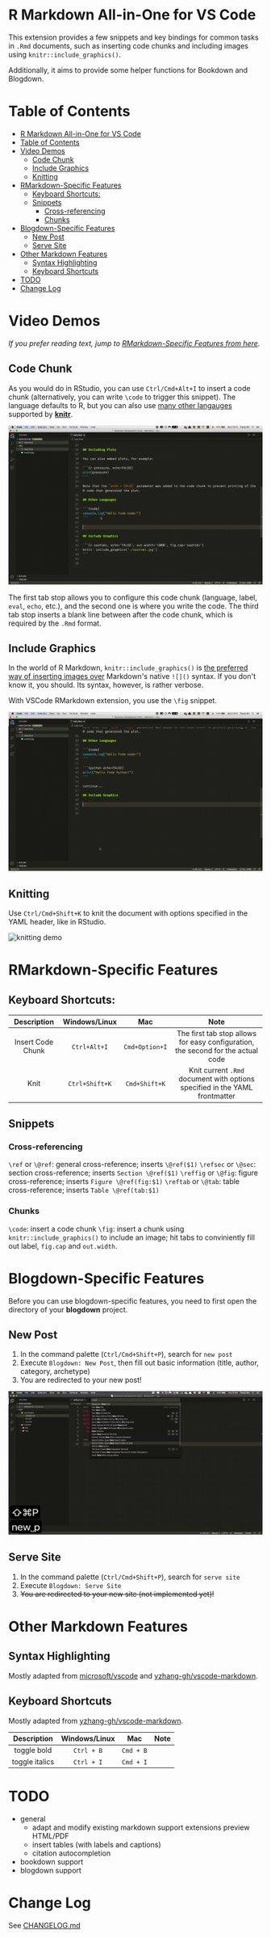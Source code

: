 # R Markdown All-in-One for VS Code

This extension provides a few snippets and key bindings for common tasks in `.Rmd` documents, such as inserting code chunks and including images using `knitr::include_graphics()`.

Additionally, it aims to provide some helper functions for Bookdown and Blogdown.

# Table of Contents

- [R Markdown All-in-One for VS Code](#r-markdown-all-in-one-for-vs-code)
- [Table of Contents](#table-of-contents)
- [Video Demos](#video-demos)
  - [Code Chunk](#code-chunk)
  - [Include Graphics](#include-graphics)
  - [Knitting](#knitting)
- [RMarkdown-Specific Features](#rmarkdown-specific-features)
  - [Keyboard Shortcuts:](#keyboard-shortcuts)
  - [Snippets](#snippets)
    - [Cross-referencing](#cross-referencing)
    - [Chunks](#chunks)
- [Blogdown-Specific Features](#blogdown-specific-features)
  - [New Post](#new-post)
  - [Serve Site](#serve-site)
- [Other Markdown Features](#other-markdown-features)
  - [Syntax Highlighting](#syntax-highlighting)
  - [Keyboard Shortcuts](#keyboard-shortcuts-1)
- [TODO](#todo)
- [Change Log](#change-log)

# Video Demos

_If you prefer reading text, jump to [RMarkdown-Specific Features from here](#user-content-rmarkdown-specific-features)._

## Code Chunk

As you would do in RStudio, you can use `Ctrl/Cmd+Alt+I` to insert a code chunk (alternatively, you can write `\code` to trigger this snippet). The language defaults to R, but you can also use [many other langauges](https://bookdown.org/yihui/rmarkdown/language-engines.html) supported by [**knitr**](https://yihui.org/knitr/).

![insert code chunk demo](./images/demo/code.gif)

The first tab stop allows you to configure this code chunk (language, label, `eval`, `echo`, etc.), and the second one is where you write the code. The third tab stop inserts a blank line between after the code chunk, which is required by the `.Rmd` format.

## Include Graphics

In the world of R Markdown, `knitr::include_graphics()` is [the preferred way of inserting images over](http://zevross.com/blog/2017/06/19/tips-and-tricks-for-working-with-images-and-figures-in-r-markdown-documents/#more-functionality-from-include_graphics) Markdown's native `![]()` syntax. If you don't know it, you should. Its syntax, however, is rather verbose.

With VSCode RMarkdown extension, you use the `\fig` snippet.

![include graphics demo](./images/demo/fig.gif)

## Knitting

Use `Ctrl/Cmd+Shift+K` to knit the document with options specified in the YAML header, like in RStudio.

![knitting demo](./images/demo/knit.gif)

# RMarkdown-Specific Features

## Keyboard Shortcuts:

|    Description    | Windows/Linux  |      Mac       |                                       Note                                       |
| :---------------: | :------------: | :------------: | :------------------------------------------------------------------------------: |
| Insert Code Chunk |  `Ctrl+Alt+I`  | `Cmd+Option+I` | The first tab stop allows for easy configuration, the second for the actual code |
|       Knit        | `Ctrl+Shift+K` | `Cmd+Shift+K`  |   Knit current `.Rmd` document with options specified in the YAML frontmatter    |

## Snippets

### Cross-referencing

`\ref` or `\@ref`: general cross-reference; inserts `\@ref($1)`
`\refsec` or `\@sec`: section cross-reference; inserts `Section \@ref($1)`
`\reffig` or `\@fig`: figure cross-reference; inserts `Figure \@ref(fig:$1)`
`\reftab` or `\@tab`: table cross-reference; inserts `Table \@ref(tab:$1)`

### Chunks

`\code`: insert a code chunk
`\fig`: insert a chunk using `knitr::include_graphics()` to include an image; hit tabs to conviniently fill out label, `fig.cap` and `out.width`.

# Blogdown-Specific Features

Before you can use blogdown-specific features, you need to first open the directory of your **blogdown** project.

<!-- that contains at least an `archetype/` directory with at least one archetype file, and an `content/` directory with at least one subdirectory. -->

## New Post

1. In the command palette (`Ctrl/Cmd+Shift+P`), search for `new post`
2. Execute `Blogdown: New Post`, then fill out basic information (title, author, category, archetype)
3. You are redirected to your new post!

![blogdown new post demo](images/demo/blogdown/newpost.gif)

## Serve Site

1. In the command palette (`Ctrl/Cmd+Shift+P`), search for `serve site`
2. Execute `Blogdown: Serve Site`
3. ~~You are redirected to your new site (not implemented yet)!~~

# Other Markdown Features

## Syntax Highlighting

Mostly adapted from [microsoft/vscode](https://github.com/microsoft/vscode/tree/master/extensions/markdown-language-features) and [yzhang-gh/vscode-markdown](https://github.com/yzhang-gh/vscode-markdown).

## Keyboard Shortcuts

Mostly adapted from [yzhang-gh/vscode-markdown](https://github.com/yzhang-gh/vscode-markdown).

|  Description   | Windows/Linux |    Mac    | Note  |
| :------------: | :-----------: | :-------: | :---: |
|  toggle bold   |  `Ctrl + B`   | `Cmd + B` |       |
| toggle italics |  `Ctrl + I`   | `Cmd + I` |       |

# TODO

- general
  - adapt and modify existing markdown support extensions
    preview HTML/PDF
  - insert tables (with labels and captions)
  - citation autocompletion
- bookdown support
- blogdown support

# Change Log

See [CHANGELOG.md](./CHANGELOG.md)